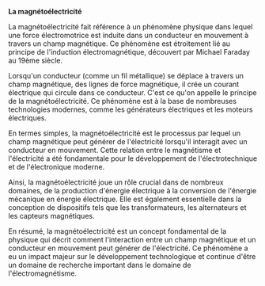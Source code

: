 **La magnétoélectricité**

La magnétoélectricité fait référence à un phénomène physique dans lequel une force électromotrice est induite dans un conducteur en mouvement à travers un champ magnétique. Ce phénomène est étroitement lié au principe de l'induction électromagnétique, découvert par Michael Faraday au 19ème siècle.

Lorsqu'un conducteur (comme un fil métallique) se déplace à travers un champ magnétique, des lignes de force magnétique, il crée un courant électrique qui circule dans ce conducteur. C'est ce qu'on appelle le principe de la magnétoélectricité. Ce phénomène est à la base de nombreuses technologies modernes, comme les générateurs électriques et les moteurs électriques.

En termes simples, la magnétoélectricité est le processus par lequel un champ magnétique peut générer de l'électricité lorsqu'il interagit avec un conducteur en mouvement. Cette relation entre le magnétisme et l'électricité a été fondamentale pour le développement de l'électrotechnique et de l'électronique moderne.

Ainsi, la magnétoélectricité joue un rôle crucial dans de nombreux domaines, de la production d'énergie électrique à la conversion de l'énergie mécanique en énergie électrique. Elle est également essentielle dans la conception de dispositifs tels que les transformateurs, les alternateurs et les capteurs magnétiques.

En résumé, la magnétoélectricité est un concept fondamental de la physique qui décrit comment l'interaction entre un champ magnétique et un conducteur en mouvement peut générer de l'électricité. Ce phénomène a eu un impact majeur sur le développement technologique et continue d'être un domaine de recherche important dans le domaine de l'électromagnétisme.